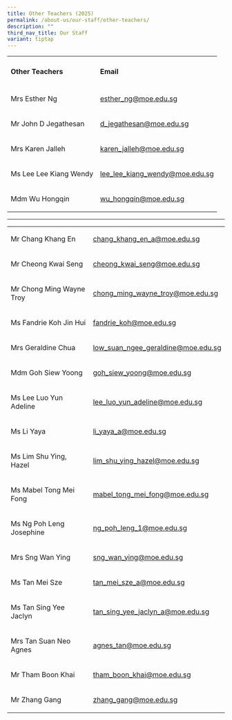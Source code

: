 ```yaml
---
title: Other Teachers (2025)
permalink: /about-us/our-staff/other-teachers/
description: ""
third_nav_title: Our Staff
variant: tiptap
---
```

<table style="minWidth: 50px">
<colgroup>
<col>
<col>
</colgroup>
<tbody>
<tr>
<td rowspan="1" colspan="1">
<h4>Other Teachers</h4>
</td>
<td rowspan="1" colspan="1">
<h4>Email</h4>
</td>
</tr>
<tr>
<td rowspan="1" colspan="1">
<p>Mrs Esther Ng</p>
</td>
<td rowspan="1" colspan="1">
<p><a href="mailto:esther_ng@moe.edu.sg" rel="noopener noreferrer nofollow" target="_blank">esther_ng@moe.edu.sg</a>
</p>
</td>
</tr>
<tr>
<td rowspan="1" colspan="1">
<p>Mr John D Jegathesan</p>
</td>
<td rowspan="1" colspan="1">
<p><a href="mailto:d_jegathesan@moe.edu.sg" rel="noopener noreferrer nofollow" target="_blank">d_jegathesan@moe.edu.sg</a>
</p>
</td>
</tr>
<tr>
<td rowspan="1" colspan="1">
<p>Mrs Karen Jalleh</p>
</td>
<td rowspan="1" colspan="1">
<p><a href="mailto:karen_jalleh@moe.edu.sg" rel="noopener noreferrer nofollow" target="_blank">karen_jalleh@moe.edu.sg</a>
</p>
</td>
</tr>
<tr>
<td rowspan="1" colspan="1">
<p>Ms Lee Lee Kiang Wendy</p>
</td>
<td rowspan="1" colspan="1">
<p><a href="mailto:lee_lee_kiang_wendy@moe.edu.sg" rel="noopener noreferrer nofollow" target="_blank">lee_lee_kiang_wendy@moe.edu.sg</a>
</p>
</td>
</tr>
<tr>
<td rowspan="1" colspan="1">
<p>Mdm Wu Hongqin</p>
</td>
<td rowspan="1" colspan="1">
<p><a href="mailto:wu_hongqin@moe.edu.sg" rel="noopener noreferrer nofollow" target="_blank">wu_hongqin@moe.edu.sg</a>
</p>
</td>
</tr>
</tbody>
</table>
<hr>
<p></p>
<table style="minWidth: 50px">
<colgroup>
<col>
<col>
</colgroup>
<tbody>
<tr>
<td rowspan="1" colspan="1">
<p>Mr Chang Khang En</p>
</td>
<td rowspan="1" colspan="1">
<p><a href="mailto:chang_khang_en_a@moe.edu.sg" rel="noopener noreferrer nofollow" target="_blank">chang_khang_en_a@moe.edu.sg</a>
</p>
</td>
</tr>
<tr>
<td rowspan="1" colspan="1">
<p>Mr Cheong Kwai Seng</p>
</td>
<td rowspan="1" colspan="1">
<p><a href="mailto:cheong_kwai_seng@moe.edu.sg" rel="noopener noreferrer nofollow" target="_blank">cheong_kwai_seng@moe.edu.sg</a>
</p>
</td>
</tr>
<tr>
<td rowspan="1" colspan="1">
<p>Mr Chong Ming Wayne Troy</p>
</td>
<td rowspan="1" colspan="1">
<p><a href="mailto:chong_ming_wayne_troy@moe.edu.sg" rel="noopener noreferrer nofollow" target="_blank">chong_ming_wayne_troy@moe.edu.sg</a>
</p>
</td>
</tr>
<tr>
<td rowspan="1" colspan="1">
<p>Ms Fandrie Koh Jin Hui</p>
</td>
<td rowspan="1" colspan="1">
<p><a href="mailto:fandrie_koh@moe.edu.sg" rel="noopener nofollow" target="_blank">fandrie_koh@moe.edu.sg</a>
</p>
</td>
</tr>
<tr>
<td rowspan="1" colspan="1">
<p>Mrs Geraldine Chua</p>
</td>
<td rowspan="1" colspan="1">
<p><a href="mailto:low_suan_ngee_geraldine@moe.edu.sg" rel="noopener noreferrer nofollow" target="_blank">low_suan_ngee_geraldine@moe.edu.sg</a>
</p>
</td>
</tr>
<tr>
<td rowspan="1" colspan="1">
<p>Mdm Goh Siew Yoong</p>
</td>
<td rowspan="1" colspan="1">
<p><a href="mailto:goh_siew_yoong@moe.edu.sg" rel="noopener noreferrer nofollow" target="_blank">goh_siew_yoong@moe.edu.sg</a>
</p>
</td>
</tr>
<tr>
<td rowspan="1" colspan="1">
<p>Ms Lee Luo Yun Adeline</p>
</td>
<td rowspan="1" colspan="1">
<p><a href="mailto:lee_luo_yun_adeline@moe.edu.sg" rel="noopener noreferrer nofollow" target="_blank">lee_luo_yun_adeline@moe.edu.sg</a>
</p>
</td>
</tr>
<tr>
<td rowspan="1" colspan="1">
<p>Ms Li Yaya</p>
</td>
<td rowspan="1" colspan="1">
<p><a href="mailto:li_yaya_a@moe.edu.sg" rel="noopener nofollow" target="_blank">li_yaya_a@moe.edu.sg</a>
</p>
</td>
</tr>
<tr>
<td rowspan="1" colspan="1">
<p>Ms Lim Shu Ying, Hazel</p>
</td>
<td rowspan="1" colspan="1">
<p><a href="mailto:lim_shu_ying_hazel@moe.edu.sg" rel="noopener noreferrer nofollow" target="_blank">lim_shu_ying_hazel@moe.edu.sg</a>
</p>
</td>
</tr>
<tr>
<td rowspan="1" colspan="1">
<p>Ms Mabel Tong Mei Fong</p>
</td>
<td rowspan="1" colspan="1">
<p><a href="mailto:mabel_tong_mei_fong@moe.edu.sg" rel="noopener noreferrer nofollow" target="_blank">mabel_tong_mei_fong@moe.edu.sg</a>
</p>
</td>
</tr>
<tr>
<td rowspan="1" colspan="1">
<p>Ms Ng Poh Leng Josephine</p>
</td>
<td rowspan="1" colspan="1">
<p><a href="mailto:ng_poh_leng_1@moe.edu.sg" rel="noopener noreferrer nofollow" target="_blank">ng_poh_leng_1@moe.edu.sg</a>
</p>
</td>
</tr>
<tr>
<td rowspan="1" colspan="1">
<p>Mrs Sng Wan Ying</p>
</td>
<td rowspan="1" colspan="1">
<p><a href="mailto:sng_wan_ying@moe.edu.sg" rel="noopener noreferrer nofollow" target="_blank">sng_wan_ying@moe.edu.sg</a>
</p>
</td>
</tr>
<tr>
<td rowspan="1" colspan="1">
<p>Ms Tan Mei Sze</p>
</td>
<td rowspan="1" colspan="1">
<p><a href="mailto:tan_mei_sze_a@moe.edu.sg" rel="noopener noreferrer nofollow" target="_blank">tan_mei_sze_a@moe.edu.sg</a>
</p>
</td>
</tr>
<tr>
<td rowspan="1" colspan="1">
<p>Ms Tan Sing Yee Jaclyn</p>
</td>
<td rowspan="1" colspan="1">
<p><a href="mailto:tan_sing_yee_jaclyn_a@moe.edu.sg" rel="noopener noreferrer nofollow" target="_blank">tan_sing_yee_jaclyn_a@moe.edu.sg</a>
</p>
</td>
</tr>
<tr>
<td rowspan="1" colspan="1">
<p>Mrs Tan Suan Neo Agnes</p>
</td>
<td rowspan="1" colspan="1">
<p><a href="mailto:agnes_tan@moe.edu.sg" rel="noopener noreferrer nofollow" target="_blank">agnes_tan@moe.edu.sg</a>
</p>
</td>
</tr>
<tr>
<td rowspan="1" colspan="1">
<p>Mr Tham Boon Khai</p>
</td>
<td rowspan="1" colspan="1">
<p><a href="mailto:tham_boon_khai@moe.edu.sg" rel="noopener noreferrer nofollow" target="_blank">tham_boon_khai@moe.edu.sg</a>
</p>
</td>
</tr>
<tr>
<td rowspan="1" colspan="1">
<p>Mr Zhang Gang</p>
</td>
<td rowspan="1" colspan="1">
<p><a href="mailto:zhang_gang@moe.edu.sg" rel="noopener noreferrer nofollow" target="_blank">zhang_gang@moe.edu.sg</a>
</p>
</td>
</tr>
</tbody>
</table>
<p></p>